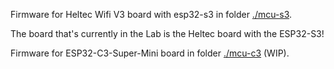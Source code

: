 Firmware for Heltec Wifi V3 board with esp32-s3 in folder [./mcu-s3](./mcu-s3).

The board that's currently in the Lab is the Heltec board with the ESP32-S3!

Firmware for ESP32-C3-Super-Mini board in folder [./mcu-c3](./mcu-c3) (WIP).

